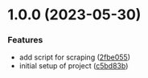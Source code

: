 # 1.0.0 (2023-05-30)


### Features

* add script for scraping ([2fbe055](https://github.com/Prabeshpd/web-scraper-script/commit/2fbe055d9460475e5756773e8491eb08f3aca1de))
* initial setup of project ([c5bd83b](https://github.com/Prabeshpd/web-scraper-script/commit/c5bd83bc1dbf22a84e64fcf97dfd7310957b365d))
